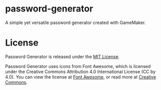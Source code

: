 # password-generator
A simple yet versatile password generator created with GameMaker.

# License
Password Generator is released under the [MIT License](https://github.com/massivecatapult/password-generator/blob/main/LICENSE).

Password Generator uses icons from Font Awesome, which is licensed under the Creative Commons Attribution 4.0 International License (CC by 4.0). You can view the license at [Font Awesome](https://fontawesome.com/license/free), or read more at [Creative Commons](https://creativecommons.org/licenses/by/4.0/).
